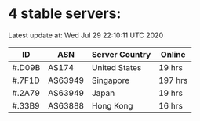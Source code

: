 # 4 stable servers:

Latest update at: Wed Jul 29 22:10:11 UTC 2020

| ID | ASN | Server Country | Online |
| -- | --- | -------------- | ------ |
| #.D09B | AS174 | United States | 19 hrs |
| #.7F1D | AS63949 | Singapore | 197 hrs |
| #.2A79 | AS63949 | Japan | 19 hrs |
| #.33B9 | AS63888 | Hong Kong | 16 hrs |

